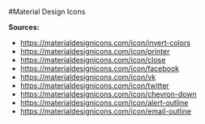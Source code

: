 #Material Design Icons

**Sources:**
- https://materialdesignicons.com/icon/invert-colors
- https://materialdesignicons.com/icon/printer
- https://materialdesignicons.com/icon/close
- https://materialdesignicons.com/icon/facebook
- https://materialdesignicons.com/icon/vk
- https://materialdesignicons.com/icon/twitter
- https://materialdesignicons.com/icon/chevron-down
- https://materialdesignicons.com/icon/alert-outline
- https://materialdesignicons.com/icon/email-outline

